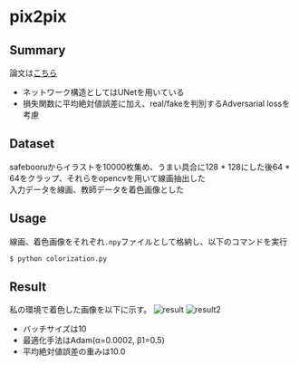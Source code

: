 # pix2pix  
## Summary
論文は[こちら](https://arxiv.org/abs/1611.07004 "here")  
- ネットワーク構造としてはUNetを用いている
- 損失関数に平均絶対値誤差に加え、real/fakeを判別するAdversarial lossを考慮

## Dataset
safebooruからイラストを10000枚集め、うまい具合に128 * 128にした後64 * 64をクラップ、それらをopencvを用いて線画抽出した  
入力データを線画、教師データを着色画像とした

## Usage
線画、着色画像をそれぞれ`.npy`ファイルとして格納し、以下のコマンドを実行
```bash
$ python colorization.py
```

## Result
私の環境で着色した画像を以下に示す。
![result](https://github.com/SerialLain3170/Line-to-Color/blob/master/result.png)
![result2](https://github.com/SerialLain3170/Line-to-Color/blob/master/result2.png)
- バッチサイズは10
- 最適化手法はAdam(α=0.0002, β1=0.5)
- 平均絶対値誤差の重みは10.0
